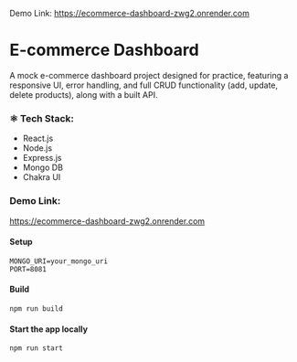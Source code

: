 Demo Link:
https://ecommerce-dashboard-zwg2.onrender.com

# E-commerce Dashboard

A mock e-commerce dashboard project designed for practice, featuring a responsive UI, error handling, and full CRUD functionality (add, update, delete products), along with a built API.

### ⚛️ Tech Stack:
* React.js
* Node.js
* Express.js
* Mongo DB
* Chakra UI

### Demo Link:
https://ecommerce-dashboard-zwg2.onrender.com

#### Setup
```
MONGO_URI=your_mongo_uri
PORT=8081
```
#### Build
```
npm run build
```
#### Start the app locally
```
npm run start
```
